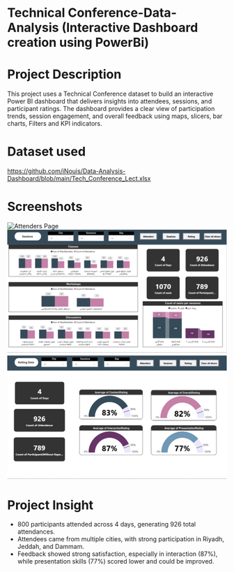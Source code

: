 # Technical Conference-Data-Analysis (Interactive Dashboard creation using PowerBi)

# Project Description
This project uses a Technical Conference dataset to build an interactive Power BI dashboard that delivers insights into attendees, sessions, and participant ratings.
The dashboard provides a clear view of participation trends, session engagement, and overall feedback using maps, slicers, bar charts, Filters and KPI indicators.

# Dataset used
https://github.com/iNouis/Data-Analysis-Dashboard/blob/main/Tech_Conference_Lect.xlsx



# Screenshots
![Attenders Page]()
![Sessions Page](https://github.com/iNouis/Data-Analysis-Dashboard/blob/main/sessions.png?raw=true)
![Rating Page](https://github.com/iNouis/Data-Analysis-Dashboard/blob/main/Ratings.png?raw=true)

# Project Insight
- 800 participants attended across 4 days, generating 926 total attendances.
- Attendees came from multiple cities, with strong participation in Riyadh, Jeddah, and Dammam.
- Feedback showed strong satisfaction, especially in interaction (87%), while presentation skills (77%) scored lower and could be improved.

